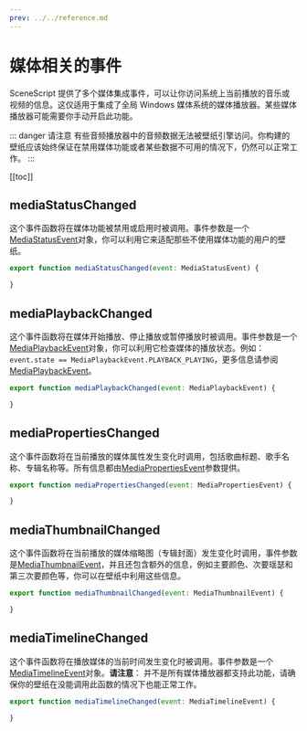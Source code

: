 ```yaml
---
prev: ../../reference.md
---
```


# 媒体相关的事件
 
SceneScript 提供了多个媒体集成事件，可以让你访问系统上当前播放的音乐或视频的信息。这仅适用于集成了全局 Windows 媒体系统的媒体播放器。某些媒体播放器可能需要你手动开启此功能。

::: danger 请注意
有些音频播放器中的音频数据无法被壁纸引擎访问。你构建的壁纸应该始终保证在禁用媒体功能或者某些数据不可用的情况下，仍然可以正常工作。
:::

[[toc]]

## mediaStatusChanged

这个事件函数将在媒体功能被禁用或启用时被调用。事件参数是一个[MediaStatusEvent](/wallpaper-engine-docs/scene/scenescript/reference/class/MediaStatusEvent)对象，你可以利用它来适配那些不使用媒体功能的用户的壁纸。

```js
export function mediaStatusChanged(event: MediaStatusEvent) {

}
```

## mediaPlaybackChanged

这个事件函数将在媒体开始播放、停止播放或暂停播放时被调用。事件参数是一个[MediaPlaybackEvent](/wallpaper-engine-docs/scene/scenescript/reference/class/MediaPlaybackEvent)对象，你可以利用它检查媒体的播放状态。例如： `event.state == MediaPlaybackEvent.PLAYBACK_PLAYING`，更多信息请参阅[MediaPlaybackEvent](/wallpaper-engine-docs/scene/scenescript/reference/class/MediaPlaybackEvent)。

```js
export function mediaPlaybackChanged(event: MediaPlaybackEvent) {

}
```

## mediaPropertiesChanged

这个事件函数将在当前播放的媒体属性发生变化时调用，包括歌曲标题、歌手名称、专辑名称等。所有信息都由[MediaPropertiesEvent](/wallpaper-engine-docs/scene/scenescript/reference/class/MediaPropertiesEvent)参数提供。

```js
export function mediaPropertiesChanged(event: MediaPropertiesEvent) {

}
```

## mediaThumbnailChanged

这个事件函数将在当前播放的媒体缩略图（专辑封面）发生变化时调用，事件参数是[MediaThumbnailEvent](/wallpaper-engine-docs/scene/scenescript/reference/class/MediaThumbnailEvent)，并且还包含额外的信息，例如主要颜色、次要瑶瑟和第三次要颜色等，你可以在壁纸中利用这些信息。

```js
export function mediaThumbnailChanged(event: MediaThumbnailEvent) {

}
```

## mediaTimelineChanged

这个事件函数将在播放媒体的当前时间发生变化时被调用。事件参数是一个[MediaTimelineEvent](/wallpaper-engine-docs/scene/scenescript/reference/class/MediaTimelineEvent)对象。**请注意**： 并不是所有媒体播放器都支持此功能，请确保你的壁纸在没能调用此函数的情况下也能正常工作。

```js
export function mediaTimelineChanged(event: MediaTimelineEvent) {

}
```
